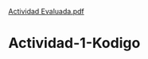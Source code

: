 [Actividad Evaluada.pdf](https://github.com/VladimirMorote/Actividad-1-Kodigo/files/10892585/Actividad.Evaluada.pdf)
# Actividad-1-Kodigo
